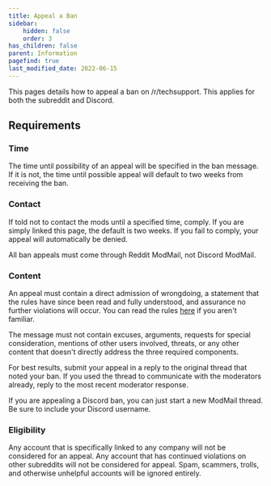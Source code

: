 ```yaml
---
title: Appeal a Ban
sidebar:
    hidden: false
    order: 3
has_children: false
parent: Information
pagefind: true
last_modified_date: 2022-06-15
---
```




This pages details how to appeal a ban on /r/techsupport. This applies for both the subreddit and Discord. 

## Requirements

### Time
The time until possibility of an appeal will be specified in the ban message. If it is not, the time until possible appeal will default to two weeks from receiving the ban.

### Contact
If told not to contact the mods until a specified time, comply. If you are simply linked this page, the default is two weeks. If you fail to comply, your appeal will automatically be denied.

All ban appeals must come through Reddit ModMail, not Discord ModMail.

### Content
An appeal must contain a direct admission of wrongdoing, a statement that the rules have since been read and fully understood, and assurance no further violations will occur. You can read the rules [here](/docs/meta/rules) if you aren't familiar.

The message must not contain excuses, arguments, requests for special consideration, mentions of other users involved, threats, or any other content that doesn't directly address the three required components.

For best results, submit your appeal in a reply to the original thread that noted your ban. If you used the thread to communicate with the moderators already, reply to the most recent moderator response.

If you are appealing a Discord ban, you can just start a new ModMail thread. Be sure to include your Discord username.

### Eligibility
Any account that is specifically linked to any company will not be considered for an appeal. Any account that has continued violations on other subreddits will not be considered for appeal. Spam, scammers, trolls, and otherwise unhelpful accounts will be ignored entirely.

